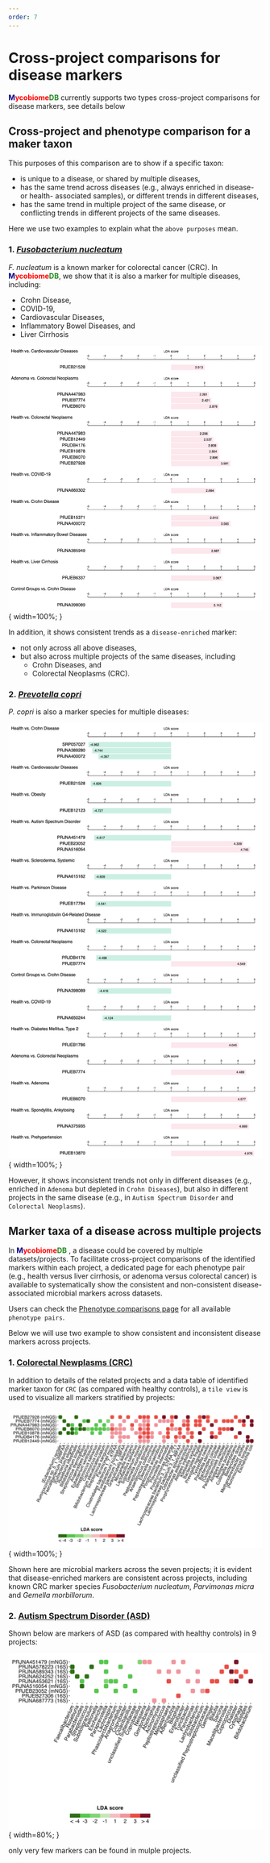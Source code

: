 ```yaml
---
order: 7
---
```

# Cross-project comparisons for disease markers

<b><span style="color:darkblue">M</span><span style="color:red">ycobiome</span><span style="color:forestgreen">DB</span></b> currently supports two types cross-project comparisons for disease markers, see details below

## Cross-project and phenotype comparison for a maker taxon

This purposes of this comparison are to show if a specific taxon:

* is unique to a disease, or shared by multiple diseases,
* has the same trend across diseases (e.g., always enriched in disease- or health- associated samples), or different trends in different diseases,
* has the same trend in multiple project of the same disease, or conflicting trends in different projects of the same diseases.

Here we use two examples to explain what the `above purposes` mean.

### 1. [<i>Fusobacterium nucleatum</i>](https://gmrepo.humangut.info/taxon/851)

<i>F. nucleatum</i> is a known marker for colorectal cancer (CRC). In <b><span style="color:darkblue">M</span><span style="color:red">ycobiome</span><span style="color:forestgreen">DB</span></b>, we show that it is also a marker for multiple diseases, including:

* Crohn Disease,
* COVID-19,
* Cardiovascular Diseases,
* Inflammatory Bowel Diseases, and
* Liver Cirrhosis

![](https://github.com/evolgeniusteam/gmrepodocumentation/blob/gh-pages/usage/images/crossprojectcomparisons/phenotype_combinations_of_species_of_interests_fuso.png){ width=100%; }

In addition, it shows consistent trends as a `disease-enriched` marker:

* not only across all above diseases,
* but also across multiple projects of the same diseases, including
  * Crohn Diseases, and 
  * Colorectal Neoplasms (CRC).

### 2. [<i>Prevotella copri</i>](https://gmrepo.humangut.info/taxon/165179)

<i>P. copri</i> is also a marker species for multiple diseases:

![](https://github.com/evolgeniusteam/gmrepodocumentation/blob/gh-pages/usage/images/crossprojectcomparisons/phenotype_combinations_of_species_of_interests_pcopri.png){ width=100%; }

However, it shows inconsistent trends not only in different diseases (e.g., enriched in `Adenoma` but depleted in `Crohn Diseases`), but also in different projects in the same disease (e.g., in `Autism Spectrum Disorder` and `Colorectal Neoplasms`).

## Marker taxa of a disease across multiple projects

In <b><span style="color:darkblue">M</span><span style="color:red">ycobiome</span><span style="color:forestgreen">DB</span></b>
, a disease could be covered by multiple datasets/projects. To facilitate cross-project comparisons of the identified markers within each project, a dedicated page for each phenotype pair (e.g., health versus liver cirrhosis, or adenoma versus colorectal cancer) is available to systematically show the consistent and non-consistent disease-associated microbial markers across datasets. 

Users can check the [Phenotype comparisons page](https://gmrepo.humangut.info/phenotypes/comparisons) for all available `phenotype pairs`. 

Below we will use two example to show consistent and inconsistent disease markers across projects.

### 1. [Colorectal Newplasms (CRC)](https://gmrepo.humangut.info/phenotypes/comparisons/D006262/D015179)

In addition to details of the related projects and a data table of identified marker taxon for `CRC` (as compared with healthy controls), a `tile view` is used to visualize all markers stratified by projects:

![](https://github.com/evolgeniusteam/gmrepodocumentation/blob/gh-pages/usage/images/crossprojectcomparisons/crc.png){ width=100%; }

Shown here are microbial markers across the seven projects; it is evident that disease-enriched markers are consistent across projects, including known CRC marker species <i>Fusobacterium nucleatum</i>, <i>Parvimonas micra</i> and <i>Gemella morbillorum</i>.

### 2. [Autism Spectrum Disorder (ASD)](http://gmrepo2018.local/phenotypes/comparisons/D006262/D000067877)

Shown below are markers of ASD (as compared with healthy controls) in 9 projects:

![](https://github.com/evolgeniusteam/gmrepodocumentation/blob/gh-pages/usage/images/crossprojectcomparisons/asd.png){ width=80%; }

only very few markers can be found in mulple projects.
